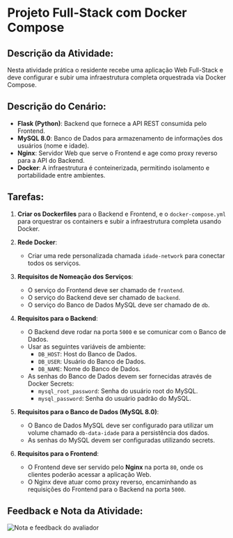# Projeto Full-Stack com Docker Compose

## Descrição da Atividade:

Nesta atividade prática o residente recebe uma aplicação Web Full-Stack e deve configurar e subir uma infraestrutura completa orquestrada via Docker Compose.

## Descrição do Cenário:

-   **Flask (Python)**: Backend que fornece a API REST consumida pelo Frontend.
-   **MySQL 8.0**: Banco de Dados para armazenamento de informações dos usuários (nome e idade).
-   **Nginx**: Servidor Web que serve o Frontend e age como proxy reverso para a API do Backend.
-   **Docker**: A infraestrutura é conteinerizada, permitindo isolamento e portabilidade entre ambientes.

## Tarefas:

1. **Criar os Dockerfiles** para o Backend e Frontend, e o `docker-compose.yml` para orquestrar os containers e subir a infraestrutura completa usando Docker.

2. **Rede Docker**:

    - Criar uma rede personalizada chamada `idade-network` para conectar todos os serviços.

3. **Requisitos de Nomeação dos Serviços**:

    - O serviço do Frontend deve ser chamado de `frontend`.
    - O serviço do Backend deve ser chamado de `backend`.
    - O serviço do Banco de Dados MySQL deve ser chamado de `db`.

4. **Requisitos para o Backend**:

    - O Backend deve rodar na porta `5000` e se comunicar com o Banco de Dados.
    - Usar as seguintes variáveis de ambiente:
        - `DB_HOST`: Host do Banco de Dados.
        - `DB_USER`: Usuário do Banco de Dados.
        - `DB_NAME`: Nome do Banco de Dados.
    - As senhas do Banco de Dados devem ser fornecidas através de Docker Secrets:
        - `mysql_root_password`: Senha do usuário root do MySQL.
        - `mysql_password`: Senha do usuário padrão do MySQL.

5. **Requisitos para o Banco de Dados (MySQL 8.0)**:

    - O Banco de Dados MySQL deve ser configurado para utilizar um volume chamado `db-data-idade` para a persistência dos dados.
    - As senhas do MySQL devem ser configuradas utilizando secrets.

6. **Requisitos para o Frontend**:
    - O Frontend deve ser servido pelo **Nginx** na porta `80`, onde os clientes poderão acessar a aplicação Web.
    - O Nginx deve atuar como proxy reverso, encaminhando as requisições do Frontend para o Backend na porta `5000`.

## Feedback e Nota da Atividade:

![Nota e feedback do avaliador](https://github.com/Tayling-Ng/Docker-Compose_localhost_M-dulo-06/blob/main/feedback_nota.JPG)

